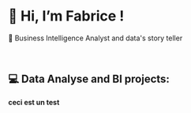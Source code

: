 <h1>👋 Hi, I’m Fabrice !</h1> 👀 Business Intelligence Analyst and data's story teller

<br/><h2>💻 Data Analyse and BI projects: </h2>

<b> ceci est un test</b>

<!---
Fabnexus/Fabnexus is a ✨ special ✨ repository because its `README.md` (this file) appears on your GitHub profile.
You can click the Preview link to take a look at your changes.
--->

